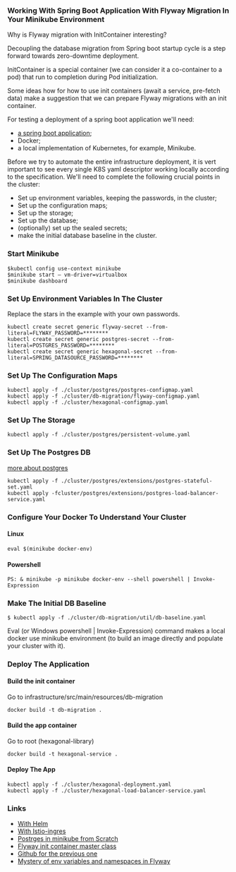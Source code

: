 ### Working With Spring Boot Application With Flyway Migration In Your Minikube Environment 

Why is Flyway migration with InitContainer interesting?

Decoupling the database migration from Spring boot startup cycle
is a step forward towards zero-downtime deployment.

InitContainer is a special container (we can consider it a co-container to a pod) 
that run to completion during Pod initialization.

Some ideas how for how to use init containers (await a service, pre-fetch data) make a suggestion
that we can prepare Flyway migrations with an init container.

For testing a deployment of a spring boot application we'll need:
- [a spring boot application](../README.md);
- Docker;
- a local implementation of Kubernetes, for example, Minikube.

Before we try to automate the entire infrastructure deployment,
it is vert important to see every single K8S yaml descriptor working locally according to the specification.
We'll need to complete the following crucial points in the cluster:
- Set up environment variables, keeping the passwords, in the cluster;
- Set up the configuration maps; 
- Set up the storage;
- Set up the database;
- (optionally) set up the  sealed secrets;
- make the initial database baseline in the cluster.

### Start Minikube

```console
$kubectl config use-context minikube
$minikube start — vm-driver=virtualbox
$minikube dashboard
```
### Set Up Environment Variables In The Cluster

Replace the stars in the example with your own passwords.
```console
kubectl create secret generic flyway-secret --from-literal=FLYWAY_PASSWORD=********
kubectl create secret generic postgres-secret --from-literal=POSTGRES_PASSWORD=********
kubectl create secret generic hexagonal-secret --from-literal=SPRING_DATASOURCE_PASSWORD=********
```

### Set Up The Configuration Maps
```console
kubectl apply -f ./cluster/postgres/postgres-configmap.yaml
kubectl apply -f ./cluster/db-migration/flyway-configmap.yaml
kubectl apply -f ./cluster/hexagonal-configmap.yaml
```
### Set Up The Storage
```console
kubectl apply -f ./cluster/postgres/persistent-volume.yaml
```
### Set Up The Postgres DB
[more about postgres](postgres/postgres.md)
```console
kubectl apply -f ./cluster/postgres/extensions/postgres-stateful-set.yaml
kubectl apply -fcluster/postgres/extensions/postgres-load-balancer-service.yaml
```
### Configure Your Docker To Understand Your Cluster
#### Linux
```console
eval $(minikube docker-env)
```
#### Powershell
```console
PS: & minikube -p minikube docker-env --shell powershell | Invoke-Expression
```

### Make The Initial DB Baseline

```console
$ kubectl apply -f ./cluster/db-migration/util/db-baseline.yaml
```
Eval (or Windows powershell | Invoke-Expression) command makes a local docker use minikube environment 
(to build an image directly and populate your cluster with it).

### Deploy The Application
#### Build the init container
Go to infrastructure/src/main/resources/db-migration
```console
docker build -t db-migration .
```
#### Build the app container
Go to root (hexagonal-library)
```console
docker build -t hexagonal-service .
```
#### Deploy The App
```console
kubectl apply -f ./cluster/hexagonal-deployment.yaml
kubectl apply -f ./cluster/hexagonal-load-balancer-service.yaml
```
### Links

- [With Helm](https://medium.com/@hijessicahsu/deploy-postgres-on-minikube-5cd8f9ffc9c)
- [With Istio-ingres](https://medium.com/swlh/deploy-spring-boot-app-on-kubernetes-minikube-on-macos-df410ef858c8)
- [Postrges in minikube from Scratch](https://www.digitalocean.com/community/tutorials/how-to-deploy-postgres-to-kubernetes-cluster)
- [Flyway init container master class](https://blog.sebastian-daschner.com/entries/flyway-migrate-databases-managed-k8s)
- [Github for the previous one](https://github.com/sdaschner/zero-downtime-kubernetes/tree/db-migrations)
- [Mystery of env variables and namespaces in Flyway](https://documentation.red-gate.com/fd/environments-namespace-277578909.html)
